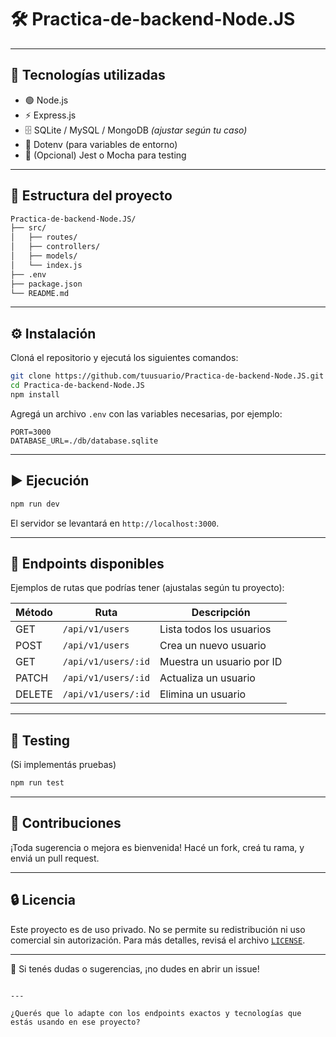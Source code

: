 # 🛠️ Practica-de-backend-Node.JS

---

## 🚀 Tecnologías utilizadas

- 🟢 Node.js
- ⚡ Express.js
- 🗄️ SQLite / MySQL / MongoDB *(ajustar según tu caso)*
- 🔐 Dotenv (para variables de entorno)
- 🧪 (Opcional) Jest o Mocha para testing

---

## 📁 Estructura del proyecto

```bash
Practica-de-backend-Node.JS/
├── src/
│   ├── routes/
│   ├── controllers/
│   ├── models/
│   └── index.js
├── .env
├── package.json
└── README.md
````

---

## ⚙️ Instalación

Cloná el repositorio y ejecutá los siguientes comandos:

```bash
git clone https://github.com/tuusuario/Practica-de-backend-Node.JS.git
cd Practica-de-backend-Node.JS
npm install
```

Agregá un archivo `.env` con las variables necesarias, por ejemplo:

```env
PORT=3000
DATABASE_URL=./db/database.sqlite
```

---

## ▶️ Ejecución

```bash
npm run dev
```

El servidor se levantará en `http://localhost:3000`.

---

## 📌 Endpoints disponibles

Ejemplos de rutas que podrías tener (ajustalas según tu proyecto):

| Método | Ruta                | Descripción               |
| ------ | ------------------- | ------------------------- |
| GET    | `/api/v1/users`     | Lista todos los usuarios  |
| POST   | `/api/v1/users`     | Crea un nuevo usuario     |
| GET    | `/api/v1/users/:id` | Muestra un usuario por ID |
| PATCH  | `/api/v1/users/:id` | Actualiza un usuario      |
| DELETE | `/api/v1/users/:id` | Elimina un usuario        |

---

## 🧪 Testing

(Si implementás pruebas)

```bash
npm run test
```

---

## 🤝 Contribuciones

¡Toda sugerencia o mejora es bienvenida! Hacé un fork, creá tu rama, y enviá un pull request.

---

## 🔒 Licencia

Este proyecto es de uso privado. No se permite su redistribución ni uso comercial sin autorización. Para más detalles, revisá el archivo [`LICENSE`](./LICENSE).

---

💬 Si tenés dudas o sugerencias, ¡no dudes en abrir un issue!

```

---

¿Querés que lo adapte con los endpoints exactos y tecnologías que estás usando en ese proyecto?
```
